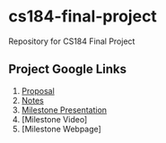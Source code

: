 # cs184-final-project
Repository for CS184 Final Project

## Project Google Links
1. [Proposal](https://docs.google.com/document/d/13XuhPSmiEfV5p6ucuTjZgFzSVKque1rjaAx5OVVcqEA/edit?ts=5caa9c6f#heading=h.v8r1qvsci6g7)
2. [Notes](https://docs.google.com/document/u/1/d/1wd-7eUphyvQBitLxKMjfZhJCGyzPTH0lFcqXFMkUNA0/edit)
3. [Milestone Presentation](https://docs.google.com/presentation/d/1Il0k3nOpf_Rjj5mKhmxwkqHDB6zZOFJwtwc32ZdH8Ug/edit#slide=id.p)
4. [Milestone Video]
5. [Milestone Webpage]
